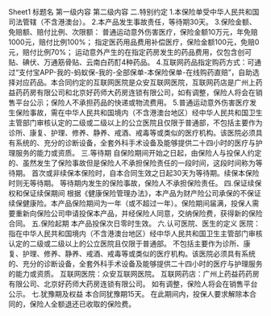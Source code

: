 Sheet1
	标题名	第一级内容	第二级内容
	二.特别约定
		1.本保险单受中华人民共和国司法管辖（不含港澳台）。
		2.本产品发生事故责任，等待期30天。
		3.保险金额、免赔额、赔付比例、次限额：
普通运动意外伤害医疗，保险金额10万元，年免赔1000元，赔付比例100%；
指定医药用品费用补偿医疗，保险金额100元，免赔0元，赔付比例70%；
运动意外产生的在指定药房发生的药品费用，仅包含创可贴、碘伏、万通筋骨贴、云南白药酊4种药品。
		4.互联网药品指定购药方式：可通过“支付宝APP-我的-蚂蚁保-我的-全部保单-本保险保单-在线购药直赔”，自助选择对应药品。本合同约定的互联网医院是众安互联网医院，互联网药店是广州上药益药药房有限公司和北京好药师大药房连锁有限公司，如有调整，保险人将会在销售平台公示；保险人不承担药品的快递或物流费用。
		5.普通运动意外伤害医疗发生保险事故，需在中华人民共和国境内（不含港澳台地区）经中华人民共和国卫生主管部门审核认定的二级或二级以上的公立医院且仅限于普通部，不包括主要作为诊所、康复、护理、修养、静养、戒酒、戒毒等或类似的医疗机构。该医院必须具有系统的、充分的诊断设备，全套外科手术设备及能够提供二十四小时的医疗与护理服务的能力或资质。
	三.等待期
		自保险期间开始之日起，由保险人与投保人约定的、虽然发生了保险事故但是保险人不承担保险责任的一段时间，这段时间称为等待期。
		首次或非续保本保险时，自本合同生效之日起30天为等待期。续保本保险时则无等待期。
		等待期内发生的保险事故，保险人不承担保险责任。
	四.保证续保权和保证续保期间
		根据《健康保险管理办法》，本产品为财产险公司承保的不保证续保健康险。本产品保险期间为一年（或不超过一年）。保险期间届满，投保人需要重新向保险公司申请投保本产品，并经保险人同意，交纳保险费，获得新的保险合同。
	五.保险起期
		本产品投保次日零时生效。
	六.认可医院、医生的定义
		医院：指在中华人民共和国境内（不含港澳台地区）经中华人民共和国卫生主管部门审核认定的二级或二级以上的公立医院且仅限于普通部。
			不包括主要作为诊所、康复、护理、修养、静养、戒酒、戒毒等或类似的医疗机构。该医院必须具有系统的、充分的诊断设备，全套外科手术设备及能够提供二十四小时的医疗与护理服务的能力或资质。
		互联网医院：众安互联网医院。
		互联网药店：广州上药益药药房有限公司、北京好药师大药房连锁有限公司。
			如有调整，保险人将会在销售平台公示。
	七.犹豫期及权益
		本合同犹豫期15天。
			在此期间内，投保人要求解除本合同的，保险人全额退还已收取的保险费。



